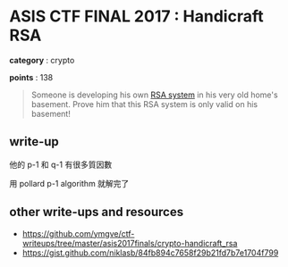 # ASIS CTF FINAL 2017 : Handicraft RSA

**category** : crypto

**points** : 138

> Someone is developing his own [RSA system](https://asisctf.com/tasks/handicraft_rsa_e160ccfa45d529db2de93e3f4ac76abf99683277) in his very old home's basement. Prove him that this RSA system is only valid on his basement!

## write-up

他的 p-1 和 q-1 有很多質因數

用 pollard p-1 algorithm 就解完了

## other write-ups and resources

* https://github.com/ymgve/ctf-writeups/tree/master/asis2017finals/crypto-handicraft_rsa
* https://gist.github.com/niklasb/84fb894c7658f29b21fd7b7e1704f799
